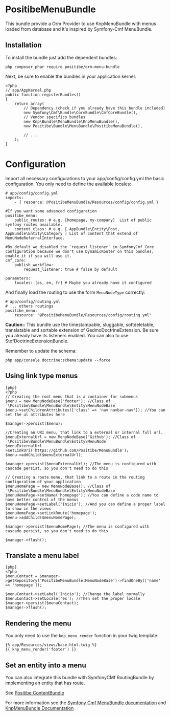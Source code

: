 PositibeMenuBundle
==================

This bundle provide a Orm Provider to use KnpMenuBundle with menus loaded from database and it's inspired by Symfony-Cmf MenuBundle.

Installation
------------

To install the bundle just add the dependent bundles:

    php composer.phar require positibe/orm-menu-bundle

Next, be sure to enable the bundles in your application kernel:

    <?php
    // app/AppKernel.php
    public function registerBundles()
    {
        return array(
            // Dependency (check if you already have this bundle included)
            new Symfony\Cmf\Bundle\CoreBundle\CmfCoreBundle(),
            // Vendor specifics bundles
            new Knp\Bundle\MenuBundle\KnpMenuBundle(),
            new Positibe\Bundle\MenuBundle\PositibeMenuBundle(),

            // ...
        );
    }

Configuration
=============

Import all necessary configurations to your app/config/config.yml the basic configuration. You only need to define the available locales:

    # app/config/config.yml
    imports:
        - { resource: @PositibeMenuBundle/Resources/config/config.yml }

    #If you want some advanced configuration
    positibe_menu:
        public_routes: # e.g. [homepage, my-company]  List of public symfony routes available.
        content_class: # e.g. [ AppBundle\Entity\Post, AppBundle\Entity\Category ] List of content that extend of MenuNodeReferralInterface.

    #By default we disabled the `request_listener` in SymfonyCmf Core configuration because we don't use DynamicRouter on this bundles, enable it if you will use it.
    cmf_core:
        publish_workflow:
            request_listener: true # false by default

    parameters:
        locales: [es, en, fr] # Maybe you already have it configured

And finally load the routing to use the form `MenuNodeType` correctly:

    # app/config/routing.yml
    # ... others routings
    positibe_menu:
        resource: "@PositibeMenuBundle/Resources/config/routing.yml"

**Caution:**: This bundle use the timestampable, sluggable, softdeletable, translatable and sortable extension of GedmoDoctrineExtension. Be sure you already have its listeners enabled. You can also to use StofDoctrineExtensionBundle.

Remember to update the schema:

    php app/console doctrine:schema:update --force

Using link type menus
---------------------

    [php]
    <?php
    // Creating the root menu that is a container for submenus
    $menu = new MenuNodeBase('footer'); //Class of `\Positibe\Bundle\MenuBundle\Entity\MenuNodeBase`
    $menu->setChildrenAttributes(['class' => 'nav navbar-nav']); //You can set the ul attributes here

    $manager->persist($menu);

    //Creating an URI menu, that link to a external or internal full url.
    $menuExternalUrl = new MenuNodeBase('Github'); //Class of `\Positibe\Bundle\MenuBundle\Entity\MenuNode`
    $menuExternalUrl->setLinkUri('https://github.com/Positibe/MenuBundle');
    $menu->addChild($menuExternalUrl);

    $manager->persist($menuExternalUrl); //The menu is configured with cascade persist, so you don't need to do this

    // Creating a route menu, that link to a route in the routing configuration of your application
    $menuHomePage = new MenuNodeBase(); //Class of `\Positibe\Bundle\MenuBundle\Entity\MenuNodeBase`
    $menuHomePage->setName('homepage'); //You can define a code name to have better control of the menus
    $menuHomePage->setLabel('Inicio'); //And you can define a proper label to show in the views
    $menuHomePage->setLinkRoute('homepage');
    $menu->addChild($menuHomePage);

    $manager->persist($menuHomePage); //The menu is configured with cascade persist, so you don't need to do this

    $manager->flush();

Translate a menu label
----------------------

    [php]
    <?php
    $menuContact = $manager->getRepository('PositibeMenuBundle:MenuNodeBase')->findOneBy(['name' => 'homepage']);

    $menuContact->setLabel('Inicio'); //Change the label normally
    $menuContact->setLocale('es'); //Then set the proper locale
    $manager->persist($menuContact);
    $manager->flush();

Rendering the menu
------------------

You only need to use the `knp_menu_render` function in your twig template:

    {% app/Resources/views/base.html.twig %}
    {{ knp_menu_render('footer') }}

Set an entity into a menu
-------------------------

You can also integrate this bundle with SymfonyCMf RoutingBundle by implementing an entity that has route.

See [Positibe ContentBundle](https://github.com/Positibe/ContentBundle)

For more information see the [Symfony Cmf MenuBundle documentation](http://symfony.com/doc/master/cmf/bundles/menu/index.html) and [KnpMenuBundle Documentation](https://github.com/KnpLabs/KnpMenuBundle/blob/master/Resources/doc/index.md)